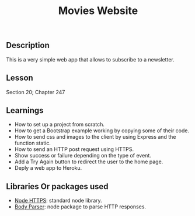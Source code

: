 <h1 align="center"> Movies Website </h1> <br>

## Description

This is a very simple web app that allows to subscribe to a newsletter.

## Lesson
Section 20; Chapter 247

## Learnings
- How to set up a project from scratch.
- How to get a Bootstrap example working by copying some of their code.
- How to send css and images to the client by using Express and the function static.
- How to send an HTTP post request using HTTPS.
- Show success or failure depending on the type of event.
- Add a Try Again button to redirect the user to the home page.
- Deply a web app to Heroku.

## Libraries Or packages used
- [Node HTTPS](https://nodejs.org/api/https.html): standard node library.
- [Body Parser](https://www.npmjs.com/package/body-parser): node package to parse HTTP responses.
